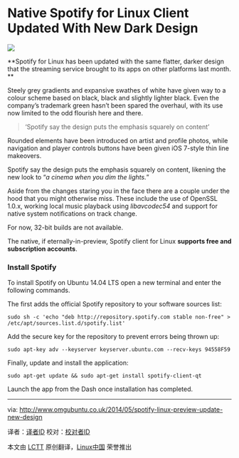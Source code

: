 Native Spotify for Linux Client Updated With New Dark Design
================================================================================
![](http://www.omgubuntu.co.uk/wp-content/uploads/2014/05/spotify.jpg)

**Spotify for Linux has been updated with the same flatter, darker design that the streaming service brought to its apps on other platforms last month. **

Steely grey gradients and expansive swathes of white have given way to a colour scheme based on black, black and slightly lighter black. Even the company’s trademark green hasn’t been spared the overhaul, with its use now limited to the odd flourish here and there.

> ‘Spotify say the design puts the emphasis squarely on content’

Rounded elements have been introduced on artist and profile photos, while navigation and player controls buttons have been given iOS 7-style thin line makeovers.

Spotify say the design puts the emphasis squarely on content, likening the new look to “*a cinema when you dim the lights.*”

Aside from the changes staring you in the face there are a couple under the hood that you might otherwise miss. These include the use of OpenSSL 1.0.x, working local music playback using *libavcodec54* and support for native system notifications on track change.

For now, 32-bit builds are not available.

The native, if eternally-in-preview, Spotify client for Linux **supports free and subscription accounts**.

### Install Spotify ###

To install Spotify on Ubuntu 14.04 LTS open a new terminal and enter the following commands.

The first adds the official Spotify repository to your software sources list:

    sudo sh -c 'echo "deb http://repository.spotify.com stable non-free" > /etc/apt/sources.list.d/spotify.list'

Add the secure key for the repository to prevent errors being thrown up:

    sudo apt-key adv --keyserver keyserver.ubuntu.com --recv-keys 94558F59

Finally, update and install the application:

    sudo apt-get update && sudo apt-get install spotify-client-qt

Launch the app from the Dash once installation has completed.

--------------------------------------------------------------------------------

via: http://www.omgubuntu.co.uk/2014/05/spotify-linux-preview-update-new-design

译者：[译者ID](https://github.com/译者ID) 校对：[校对者ID](https://github.com/校对者ID)

本文由 [LCTT](https://github.com/LCTT/TranslateProject) 原创翻译，[Linux中国](http://linux.cn/) 荣誉推出
